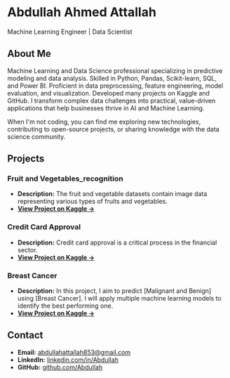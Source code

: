 # Abdullah Ahmed Attallah

Machine Learning Engineer | Data Scientist

## About Me

Machine Learning and Data Science professional specializing in predictive modeling and data analysis. Skilled in Python, Pandas, Scikit-learn, SQL, and Power BI. Proficient in data preprocessing, feature engineering, model evaluation, and visualization. Developed many projects on Kaggle and GitHub. I transform complex data challenges into practical, value-driven applications that help businesses thrive in AI and Machine Learning.

When I'm not coding, you can find me exploring new technologies, contributing to open-source projects, or sharing knowledge with the data science community.


## Projects

### Fruit and Vegetables_recognition
- **Description:** The fruit and vegetable datasets contain image data representing various types of fruits and vegetables.
- **[View Project on Kaggle →](https://www.kaggle.com/code/abdullahahmed98/fruit-and-vegetables-recognition)**

### Credit Card Approval
- **Description:** Credit card approval is a critical process in the financial sector.
- **[View Project on Kaggle →](https://www.kaggle.com/code/abdullahahmed98/credit-card-approval)**

### Breast Cancer
- **Description:** In this project, I aim to predict [Malignant and Benign] using [Breast Cancer]. I will apply multiple machine learning models to identify the best performing one.
- **[View Project on Kaggle →](https://www.kaggle.com/code/abdullahahmed98/breast-cancer)**



## Contact

- **Email:** abdullahattallah853@gmail.com
- **LinkedIn:** [linkedin.com/in/Abdullah](https://www.linkedin.com/in/abdullah-data-science/)
- **GitHub:** [github.com/Abdullah](https://github.com/Abdullah-Attallah)

